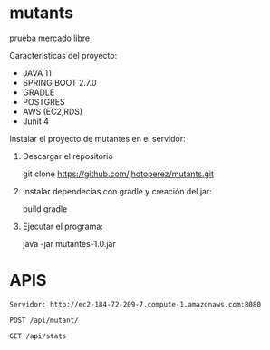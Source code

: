 # mutants
prueba mercado libre

Caracteristicas del proyecto:

  - JAVA 11
  - SPRING BOOT 2.7.0
  - GRADLE
  - POSTGRES
  - AWS (EC2,RDS)
  - Junit 4

Instalar el proyecto de mutantes en el servidor:

  1. Descargar el repositorio

      git clone https://github.com/jhotoperez/mutants.git

  2. Instalar dependecias con gradle y creación del jar:

     build gradle
     
  3. Ejecutar el programa:
   
     java -jar mutantes-1.0.jar
     
 # APIS
 
    Servidor: http://ec2-184-72-209-7.compute-1.amazonaws.com:8080
    
    POST /api/mutant/
    
    GET /api/stats
    
  
  
    

    
  
 


